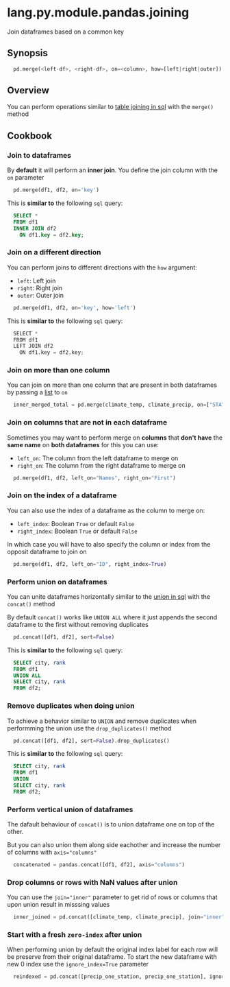 # lang.py.module.pandas.joining

Join dataframes based on a common key

## Synopsis

```py
  pd.merge(<left-df>, <right-df>, on=<column>, how=[left|right|outer])
```

## Overview

You can perform operations similar to [table joining in sql](./qjl9.md) with
the `merge()` method

## Cookbook

### Join to dataframes

By **default** it will perform an **inner join**. You define the join column
with the `on` parameter

```py
  pd.merge(df1, df2, on='key')
```

This is **similar to** the following `sql` query:

```sql
  SELECT *
  FROM df1
  INNER JOIN df2
    ON df1.key = df2.key;
```

### Join on a different direction

You can perform joins to different directions with the `how` argument:

- `left`: Left join
- `right`: Right join
- `outer`: Outer join

```py
  pd.merge(df1, df2, on='key', how='left')
```

This is **similar to** the following `sql` query:

```py
  SELECT *
  FROM df1
  LEFT JOIN df2
    ON df1.key = df2.key;
```

### Join on more than one column

You can join on more than one column that are present in both dataframes by
passing a [list](./7cxo.md) to `on`

```py
  inner_merged_total = pd.merge(climate_temp, climate_precip, on=["STATION", "DATE"])
```

### Join on columns that are not in each dataframe

Sometimes you may want to perform merge on **columns** that **don't have** the
**same name** on **both dataframes** for this you can use:

- `left_on`: The column from the left dataframe to merge on
- `right_on`: The column from the right dataframe to merge on

```py
  pd.merge(df1, df2, left_on="Names", right_on="First")
```

### Join on the index of a dataframe

You can also use the index of a dataframe as the column to merge on:

- `left_index`: Boolean `True` or default `False`
- `right_index`: Boolean `True` or default `False`

In which case you will have to also specify the column or index from the
opposit dataframe to join on

```py
  pd.merge(df1, df2, left_on="ID", right_index=True)
```

### Perform union on dataframes

You can unite dataframes horizontally similar to the [union in sql](./c76a.md)
with the `concat()` method

By default `concat()` works like `UNION ALL` where it just appends the second
dataframe to the first without removing duplicates

```py
  pd.concat([df1, df2], sort=False)
```

This is **similar to** the following `sql` query:

```sql
  SELECT city, rank
  FROM df1
  UNION ALL
  SELECT city, rank
  FROM df2;
```

### Remove duplicates when doing union

To achieve a behavior similar to `UNION` and remove duplicates when
performming the union use the `drop_duplicates()` method

```py
  pd.concat([df1, df2], sort=False).drop_duplicates()
```

This is **similar to** the following `sql` query:

```sql
  SELECT city, rank
  FROM df1
  UNION
  SELECT city, rank
  FROM df2;
```

### Perform vertical union of dataframes

The dafault behaviour of `concat()` is to union dataframe one on top of the
other.

But you can also union them along side eachother and increase the number of
columns with `axis="columns"`

```py
  concatenated = pandas.concat([df1, df2], axis="columns")
```

### Drop columns or rows with NaN values after union

You can use the `join="inner"` parameter to get rid of rows or columns that
upon union result in misssing values

```py
  inner_joined = pd.concat([climate_temp, climate_precip], join="inner")
```

### Start with a fresh `zero-index` after union

When performing union by default the original index label for each row will be
preserve from their original dataframe. To start the new dataframe with new 0
index use the `ignore_index=True` parameter

```py
  reindexed = pd.concat([precip_one_station, precip_one_station], ignore_index=True)
```
